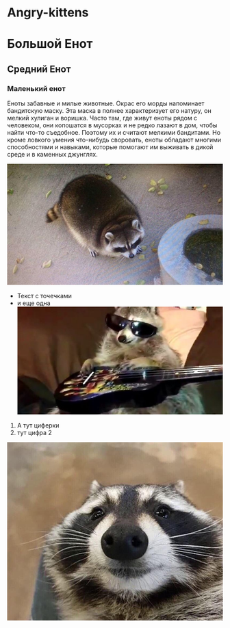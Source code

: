 # Angry-kittens
# Большой Енот 
## Средний Енот
### Маленький енот
 
Еноты забавные и милые животные. Окрас его морды напоминает бандитскую маску. Эта маска в полнее характеризует его натуру, он мелкий хулиган и воришка. Часто там, где живут еноты рядом с человеком, они копошатся в мусорках и не редко лазают в дом, чтобы найти что-то съедобное. Поэтому их и считают мелкими бандитами. Но кроме ловкого умения что-нибудь своровать, еноты обладают многими способностями и навыками, которые помогают им выживать в дикой среде и в каменных джунглях.
 
![Image](енот2.jpg)

- Текст с точечками
- и еще одна 
![Image](енот3.jpg)

1. А тут циферки 
2. тут цифра 2


![Image](енот.jpg)
